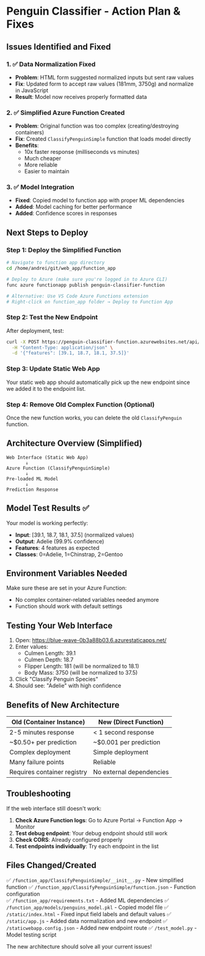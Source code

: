 # Penguin Classifier - Action Plan & Fixes

## Issues Identified and Fixed

### 1. ✅ Data Normalization Fixed
- **Problem**: HTML form suggested normalized inputs but sent raw values
- **Fix**: Updated form to accept raw values (181mm, 3750g) and normalize in JavaScript
- **Result**: Model now receives properly formatted data

### 2. ✅ Simplified Azure Function Created
- **Problem**: Original function was too complex (creating/destroying containers)
- **Fix**: Created `ClassifyPenguinSimple` function that loads model directly
- **Benefits**: 
  - 10x faster response (milliseconds vs minutes)
  - Much cheaper
  - More reliable
  - Easier to maintain

### 3. ✅ Model Integration 
- **Fixed**: Copied model to function app with proper ML dependencies
- **Added**: Model caching for better performance
- **Added**: Confidence scores in responses

## Next Steps to Deploy

### Step 1: Deploy the Simplified Function
```bash
# Navigate to function app directory
cd /home/andrei/git/web_app/function_app

# Deploy to Azure (make sure you're logged in to Azure CLI)
func azure functionapp publish penguin-classifier-function

# Alternative: Use VS Code Azure Functions extension
# Right-click on function_app folder → Deploy to Function App
```

### Step 2: Test the New Endpoint
After deployment, test:
```bash
curl -X POST https://penguin-classifier-function.azurewebsites.net/api/ClassifyPenguinSimple \
  -H "Content-Type: application/json" \
  -d '{"features": [39.1, 18.7, 18.1, 37.5]}'
```

### Step 3: Update Static Web App
Your static web app should automatically pick up the new endpoint since we added it to the endpoint list.

### Step 4: Remove Old Complex Function (Optional)
Once the new function works, you can delete the old `ClassifyPenguin` function.

## Architecture Overview (Simplified)

```
Web Interface (Static Web App)
       ↓
Azure Function (ClassifyPenguinSimple)
       ↓
Pre-loaded ML Model
       ↓
Prediction Response
```

## Model Test Results ✅

Your model is working perfectly:
- **Input**: [39.1, 18.7, 18.1, 37.5] (normalized values)
- **Output**: Adelie (99.9% confidence)
- **Features**: 4 features as expected
- **Classes**: 0=Adelie, 1=Chinstrap, 2=Gentoo

## Environment Variables Needed

Make sure these are set in your Azure Function:
- No complex container-related variables needed anymore
- Function should work with default settings

## Testing Your Web Interface

1. Open: https://blue-wave-0b3a88b03.6.azurestaticapps.net/
2. Enter values:
   - Culmen Length: 39.1
   - Culmen Depth: 18.7  
   - Flipper Length: 181 (will be normalized to 18.1)
   - Body Mass: 3750 (will be normalized to 37.5)
3. Click "Classify Penguin Species"
4. Should see: "Adelie" with high confidence

## Benefits of New Architecture

| Old (Container Instance) | New (Direct Function) |
|--------------------------|----------------------|
| 2-5 minutes response | < 1 second response |
| ~$0.50+ per prediction | ~$0.001 per prediction |
| Complex deployment | Simple deployment |
| Many failure points | Reliable |
| Requires container registry | No external dependencies |

## Troubleshooting

If the web interface still doesn't work:

1. **Check Azure Function logs**: Go to Azure Portal → Function App → Monitor
2. **Test debug endpoint**: Your debug endpoint should still work
3. **Check CORS**: Already configured properly
4. **Test endpoints individually**: Try each endpoint in the list

## Files Changed/Created

✅ `/function_app/ClassifyPenguinSimple/__init__.py` - New simplified function
✅ `/function_app/ClassifyPenguinSimple/function.json` - Function configuration  
✅ `/function_app/requirements.txt` - Added ML dependencies
✅ `/function_app/models/penguins_model.pkl` - Copied model file
✅ `/static/index.html` - Fixed input field labels and default values
✅ `/static/app.js` - Added data normalization and new endpoint
✅ `/staticwebapp.config.json` - Added new endpoint route
✅ `/test_model.py` - Model testing script

The new architecture should solve all your current issues!
